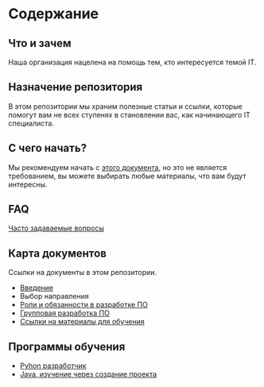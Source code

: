 # Содержание

## Что и зачем

Наша организация нацелена на помощь тем, кто интересуется темой IT. 

## Назначение репозитория

В этом репозитории мы храним полезные статьи и ссылки, которые помогут вам не всех ступенях в становлении вас, как начинающего IT специалиста. 

## С чего начать? 

Мы рекомендуем начать с [этого документа](introduction.md), но это не является требованием, вы можете выбирать любые материалы, что вам будут интересны. 

## FAQ

[Часто задаваемые вопросы](https://github.com/Entering-IT/documentation/discussions/categories/q-a)

## Карта документов

Ссылки на документы в этом репозитории. 

- [Введение](introduction.md)
- Выбор направления
- [Роли и обязанности в разработке ПО](common/RolesAndResponsibilities.md)
- [Групповая разработка ПО](common/TeamAndSoftwareDevelopment.md)
- [Ссылки на материалы для обучения](links.md)

## Программы обучения

- [Pyhon разработчик](python/roadmap.md)
- [Java, изучение через создание проекта](https://www.youtube.com/watch?v=TpxGzbn2_x4&list=PLyxk-1FCKqockmP-fXZmHQ7UlYP3qvZRa)
